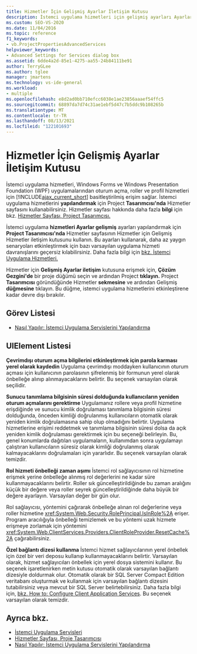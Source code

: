 ```yaml
---
title: Hizmetler İçin Gelişmiş Ayarlar İletişim Kutusu
description: İstemci uygulama hizmetleri için gelişmiş ayarları Ayarlar Gelişmiş Hizmetler özelliklerini kullanmayı öğrenin.
ms.custom: SEO-VS-2020
ms.date: 11/04/2016
ms.topic: reference
f1_keywords:
- vb.ProjectPropertiesAdvancedServices
helpviewer_keywords:
- Advanced Settings for Services dialog box
ms.assetid: 6dde4a2d-85e1-4275-aa55-24b84111be91
author: TerryGLee
ms.author: tglee
manager: jmartens
ms.technology: vs-ide-general
ms.workload:
- multiple
ms.openlocfilehash: e8d2ad0bb710efcc6038e1ae23856aaaef54ffc5
ms.sourcegitcommit: 68897da7d74c31ae1ebf5d47c7b5ddc9b108265b
ms.translationtype: MT
ms.contentlocale: tr-TR
ms.lasthandoff: 08/13/2021
ms.locfileid: "122101693"
---
```

# <a name="advanced-settings-for-services-dialog-box"></a>Hizmetler İçin Gelişmiş Ayarlar İletişim Kutusu
İstemci uygulama hizmetleri, Windows Forms ve Windows Presentation Foundation (WPF) uygulamalarından oturum açma, roller ve profil hizmetleri için [!INCLUDE[ajax_current_short](../../ide/reference/includes/ajax_current_short_md.md)] basitleştirilmiş erişim sağlar. İstemci uygulama hizmetlerini **yapılandırmak** için Project **Tasarımcısı'nda** Hizmetler sayfasını kullanabilirsiniz. Hizmetler sayfası hakkında daha fazla **bilgi** için bkz. [Hizmetler Sayfası, Project Tasarımcısı.](../../ide/reference/services-page-project-designer.md)

İstemci uygulama **hizmetleri Ayarlar gelişmiş** ayarları yapılandırmak  için **Project Tasarımcısı'nda** Hizmetler sayfasının Hizmetler için Gelişmiş Hizmetler iletişim kutusunu kullanın. Bu ayarları kullanarak, daha az yaygın senaryoları etkinleştirmek için bazı varsayılan uygulama hizmeti davranışlarını geçersiz kılabilirsiniz. Daha fazla bilgi için [bkz. İstemci Uygulama Hizmetleri.](/dotnet/framework/common-client-technologies/client-application-services)

Hizmetler için **Gelişmiş Ayarlar iletişim** kutusuna erişmek için, **Çözüm Gezgini'de** bir proje  düğümü seçin ve ardından Project **tıklayın.** Project **Tasarımcısı** göründüğünde Hizmetler **sekmesine** ve ardından Gelişmiş **düğmesine** tıklayın. Bu düğme, istemci uygulama hizmetlerini etkinleştirene kadar devre dışı bırakılır.

## <a name="task-list"></a>Görev Listesi

- [Nasıl Yapılır: İstemci Uygulama Servislerini Yapılandırma](/dotnet/framework/common-client-technologies/how-to-configure-client-application-services)

## <a name="uielement-list"></a>UIElement Listesi

 **Çevrimdışı oturum açma bilgilerini etkinleştirmek için parola karması yerel olarak kaydedin** Uygulama çevrimdışı moddayken kullanıcının oturum açması için kullanıcının parolasının şifrelenmiş bir formunun yerel olarak önbelleğe alınıp alınmayacaklarını belirtir. Bu seçenek varsayılan olarak seçilidir.

 **Sunucu tanımlama bilgisinin süresi dolduğunda kullanıcıların yeniden oturum açmalarını gerektirme** Uygulamanız rollere veya profil hizmetine erişdiğinde ve sunucu kimlik doğrulaması tanımlama bilgisinin süresi dolduğunda, önceden kimliği doğrulanmış kullanıcıların otomatik olarak yeniden kimlik doğrulamasına sahip olup olmadığını belirtir. Uygulama hizmetlerine erişimi reddetmek ve tanımlama bilgisinin süresi dolsa da açık yeniden kimlik doğrulaması gerektirmek için bu seçeneği belirleyin. Bu, genel konumlarda dağıtılan uygulamaların, kullanımdan sonra uygulamayı çalıştıran kullanıcıların süresiz olarak kimliği doğrulanmış olarak kalmayacaklarını doğrulamaları için yararlıdır. Bu seçenek varsayılan olarak temizdir.

 **Rol hizmeti önbelleği zaman aşımı** İstemci rol sağlayıcısının rol hizmetine erişmek yerine önbelleğe alınmış rol değerlerini ne kadar süre kullanmayacaklarını belirtir. Roller sık güncelleştirildiğinde bu zaman aralığını küçük bir değere veya roller seyrek güncelleştirildiğinde daha büyük bir değere ayarlayın. Varsayılan değer bir gün olur.

Rol sağlayıcısı, yöntemini çağırarak önbelleğe alınan rol değerlerine veya roller hizmetine <xref:System.Web.Security.RolePrincipal.IsInRole%2A> erişer. Program aracılığıyla önbelleği temizlemek ve bu yöntemi uzak hizmete erişmeye zorlamak için yöntemini <xref:System.Web.ClientServices.Providers.ClientRoleProvider.ResetCache%2A> çağırabilirsiniz.

 **Özel bağlantı dizesi kullanma** İstemci hizmet sağlayıcılarının yerel önbellek için özel bir veri deposu kullanıp kullanmayacaklarını belirtir. Varsayılan olarak, hizmet sağlayıcıları önbellek için yerel dosya sistemini kullanır. Bu seçenek işaretlenirken metin kutusu otomatik olarak varsayılan bağlantı dizesiyle doldurmak olur. Otomatik olarak bir SQL Server Compact Edition veritabanı oluşturmak ve kullanmak için varsayılan bağlantı dizesini tutabilirsiniz veya mevcut bir SQL Server belirtebilirsiniz. Daha fazla bilgi için, [bkz. How to: Configure Client Application Services](/dotnet/framework/common-client-technologies/how-to-configure-client-application-services). Bu seçenek varsayılan olarak temizdir.

## <a name="see-also"></a>Ayrıca bkz.

- [İstemci Uygulama Servisleri](/dotnet/framework/common-client-technologies/client-application-services)
- [Hizmetler Sayfası, Proje Tasarımcısı](../../ide/reference/services-page-project-designer.md)
- [Nasıl Yapılır: İstemci Uygulama Servislerini Yapılandırma](/dotnet/framework/common-client-technologies/how-to-configure-client-application-services)
